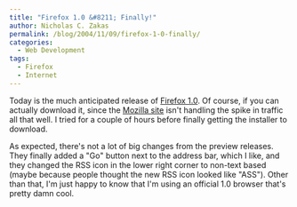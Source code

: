 ```yaml
---
title: "Firefox 1.0 &#8211; Finally!"
author: Nicholas C. Zakas
permalink: /blog/2004/11/09/firefox-1-0-finally/
categories:
  - Web Development
tags:
  - Firefox
  - Internet
---
```

Today is the much anticipated release of <a href="https://www.mozilla.org/products/firefox" rel="external">Firefox 1.0</a>. Of course, if you can actually download it, since the <a href="https://www.mozilla.org" rel="external">Mozilla site</a> isn't handling the spike in traffic all that well. I tried for a couple of hours before finally getting the installer to download.

As expected, there's not a lot of big changes from the preview releases. They finally added a "Go" button next to the address bar, which I like, and they changed the RSS icon in the lower right corner to non-text based (maybe because people thought the new RSS icon looked like "ASS"). Other than that, I'm just happy to know that I'm using an official 1.0 browser that's pretty damn cool.

